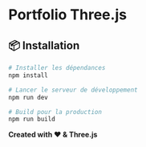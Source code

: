 # Portfolio Three.js

## 📦 Installation

```bash
# Installer les dépendances
npm install

# Lancer le serveur de développement
npm run dev

# Build pour la production
npm run build
```

**Created with ❤️ & Three.js**
